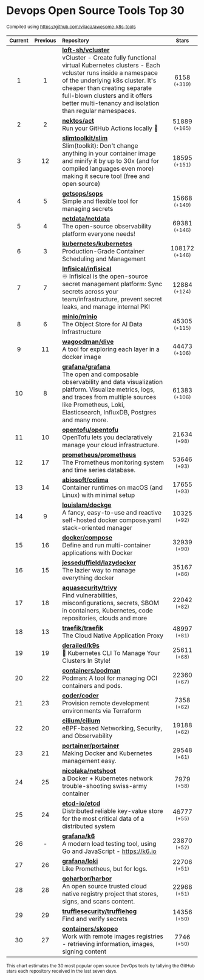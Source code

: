 # Devops Open Source Tools Top 30
<sup>Compiled using https://github.com/vilaca/awesome-k8s-tools</sup>
<div align="center">

|<sub>Current</sub>|<sub>Previous</sub>|<sub>Repository</sub>|<sub>Stars</sub>|
|:---:|:---:|:---|:---:|
|1|1|[**loft-sh/vcluster**](https://github.com/loft-sh/vcluster)<br/>vCluster - Create fully functional virtual Kubernetes clusters - Each vcluster runs inside a namespace of the underlying k8s cluster. It's cheaper than creating separate full-blown clusters and it offers better multi-tenancy and isolation than regular namespaces.|6158 <sup>(+319)</sup>|
|2|2|[**nektos/act**](https://github.com/nektos/act)<br/>Run your GitHub Actions locally 🚀|51889 <sup>(+165)</sup>|
|3|12|[**slimtoolkit/slim**](https://github.com/slimtoolkit/slim)<br/>Slim(toolkit): Don't change anything in your container image and minify it by up to 30x (and for compiled languages even more) making it secure too! (free and open source)|18595 <sup>(+151)</sup>|
|4|5|[**getsops/sops**](https://github.com/getsops/sops)<br/>Simple and flexible tool for managing secrets|15668 <sup>(+149)</sup>|
|5|4|[**netdata/netdata**](https://github.com/netdata/netdata)<br/>The open-source observability platform everyone needs!|69381 <sup>(+146)</sup>|
|6|3|[**kubernetes/kubernetes**](https://github.com/kubernetes/kubernetes)<br/>Production-Grade Container Scheduling and Management|108172 <sup>(+146)</sup>|
|7|7|[**Infisical/infisical**](https://github.com/Infisical/infisical)<br/>♾ Infisical is the open-source secret management platform: Sync secrets across your team/infrastructure, prevent secret leaks, and manage internal PKI|12884 <sup>(+124)</sup>|
|8|6|[**minio/minio**](https://github.com/minio/minio)<br/>The Object Store for AI Data Infrastructure|45305 <sup>(+115)</sup>|
|9|11|[**wagoodman/dive**](https://github.com/wagoodman/dive)<br/>A tool for exploring each layer in a docker image|44473 <sup>(+106)</sup>|
|10|8|[**grafana/grafana**](https://github.com/grafana/grafana)<br/>The open and composable observability and data visualization platform. Visualize metrics, logs, and traces from multiple sources like Prometheus, Loki, Elasticsearch, InfluxDB, Postgres and many more. |61383 <sup>(+106)</sup>|
|11|10|[**opentofu/opentofu**](https://github.com/opentofu/opentofu)<br/>OpenTofu lets you declaratively manage your cloud infrastructure.|21634 <sup>(+98)</sup>|
|12|17|[**prometheus/prometheus**](https://github.com/prometheus/prometheus)<br/>The Prometheus monitoring system and time series database.|53646 <sup>(+93)</sup>|
|13|14|[**abiosoft/colima**](https://github.com/abiosoft/colima)<br/>Container runtimes on macOS (and Linux) with minimal setup|17655 <sup>(+93)</sup>|
|14|9|[**louislam/dockge**](https://github.com/louislam/dockge)<br/>A fancy, easy-to-use and reactive self-hosted docker compose.yaml stack-oriented manager|10325 <sup>(+92)</sup>|
|15|16|[**docker/compose**](https://github.com/docker/compose)<br/>Define and run multi-container applications with Docker|32939 <sup>(+90)</sup>|
|16|15|[**jesseduffield/lazydocker**](https://github.com/jesseduffield/lazydocker)<br/>The lazier way to manage everything docker|35167 <sup>(+86)</sup>|
|17|18|[**aquasecurity/trivy**](https://github.com/aquasecurity/trivy)<br/>Find vulnerabilities, misconfigurations, secrets, SBOM in containers, Kubernetes, code repositories, clouds and more|22042 <sup>(+82)</sup>|
|18|13|[**traefik/traefik**](https://github.com/traefik/traefik)<br/>The Cloud Native Application Proxy|48997 <sup>(+81)</sup>|
|19|19|[**derailed/k9s**](https://github.com/derailed/k9s)<br/>🐶 Kubernetes CLI To Manage Your Clusters In Style!|25611 <sup>(+68)</sup>|
|20|22|[**containers/podman**](https://github.com/containers/podman)<br/>Podman: A tool for managing OCI containers and pods.|22360 <sup>(+67)</sup>|
|21|23|[**coder/coder**](https://github.com/coder/coder)<br/>Provision remote development environments via Terraform|7358 <sup>(+62)</sup>|
|22|20|[**cilium/cilium**](https://github.com/cilium/cilium)<br/>eBPF-based Networking, Security, and Observability|19188 <sup>(+62)</sup>|
|23|21|[**portainer/portainer**](https://github.com/portainer/portainer)<br/>Making Docker and Kubernetes management easy.|29548 <sup>(+61)</sup>|
|24|25|[**nicolaka/netshoot**](https://github.com/nicolaka/netshoot)<br/>a Docker + Kubernetes network trouble-shooting swiss-army container|7979 <sup>(+58)</sup>|
|25|24|[**etcd-io/etcd**](https://github.com/etcd-io/etcd)<br/>Distributed reliable key-value store for the most critical data of a distributed system|46777 <sup>(+55)</sup>|
|26|-|[**grafana/k6**](https://github.com/grafana/k6)<br/>A modern load testing tool, using Go and JavaScript - https://k6.io|23870 <sup>(+52)</sup>|
|27|26|[**grafana/loki**](https://github.com/grafana/loki)<br/>Like Prometheus, but for logs.|22706 <sup>(+51)</sup>|
|28|28|[**goharbor/harbor**](https://github.com/goharbor/harbor)<br/>An open source trusted cloud native registry project that stores, signs, and scans content.|22968 <sup>(+51)</sup>|
|29|29|[**trufflesecurity/trufflehog**](https://github.com/trufflesecurity/trufflehog)<br/>Find and verify secrets|14356 <sup>(+50)</sup>|
|30|27|[**containers/skopeo**](https://github.com/containers/skopeo)<br/>Work with remote images registries - retrieving information, images, signing content|7746 <sup>(+50)</sup>|


</div>

<sub>This chart estimates the 30 most popular open source DevOps tools by tallying the GitHub stars each repository received in the last seven days.</sub>
